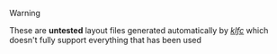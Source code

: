 > [!WARNING]
> These are **untested** layout files generated automatically by [*klfc*](https://github.com/39aldo39/klfc) which doesn't fully support everything that has been used
